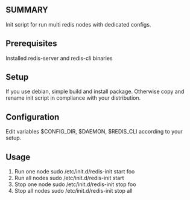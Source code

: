 ## SUMMARY
Init script for run multi redis nodes with dedicated configs.

## Prerequisites
Installed redis-server and redis-cli binaries

## Setup
If you use debian, simple build and install package. Otherwise copy and rename
init script in compliance with your distribution.

## Configuration
Edit variables $CONFIG_DIR, $DAEMON, $REDIS_CLI according to your setup.

## Usage
1. Run one node
    sudo /etc/init.d/redis-init start foo
2. Run all nodes
    sudo /etc/init.d/redis-init start
3. Stop one node
    sudo /etc/init.d/redis-init stop foo
4.  Stop all nodes
    sudo /etc/init.d/redis-init stop all
